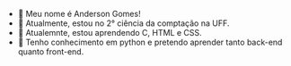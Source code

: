 - 👋 Meu nome é Anderson Gomes!
- 🔭 Atualmente, estou no 2° ciência da comptação na UFF.
- 🌱 Atualemnte, estou aprendendo C, HTML e CSS.
- 🤔 Tenho conhecimento em python e pretendo aprender tanto back-end quanto front-end.

<!---
anderson3001/anderson3001 is a ✨ special ✨ repository because its `README.md` (this file) appears on your GitHub profile.
You can click the Preview link to take a look at your changes.
--->
